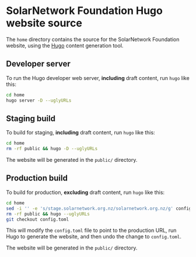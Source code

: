 # SolarNetwork Foundation Hugo website source

The `home` directory contains the source for the SolarNetwork Foundation
website, using the [Hugo][hugo] content generation tool.

## Developer server

To run the Hugo developer web server, **including** draft content, run `hugo`
like this:

```sh
cd home
hugo server -D --uglyURLs
```

## Staging build

To build for staging, **including** draft content, run `hugo` like this:

```sh
cd home
rm -rf public && hugo -D --uglyURLs
```

The website will be generated in the `public/` directory.

## Production build

To build for production, **excluding** draft content, run `hugo` like this:

```sh
cd home
sed -i '' -e 's/stage.solarnetwork.org.nz/solarnetwork.org.nz/g' config.toml
rm -rf public && hugo --uglyURLs
git checkout config.toml
```

This will modify the `config.toml` file to point to the production URL, run Hugo
to generate the website, and then undo the change to `config.toml`.

The website will be generated in the `public/` directory.


 [hugo]: https://gohugo.io/
